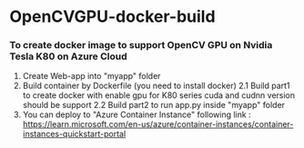 # OpenCVGPU-docker-build

### To create docker image to support OpenCV GPU on Nvidia Tesla K80 on Azure Cloud
1. Create Web-app into "myapp" folder
2. Build container by Dockerfile (you need to install docker)
  2.1 Build part1 to create docker with enable gpu for K80 series cuda and cudnn version should be support
  2.2 Build part2 to run app.py inside "myapp" folder
3. You can deploy to "Azure Container Instance" following link : https://learn.microsoft.com/en-us/azure/container-instances/container-instances-quickstart-portal
